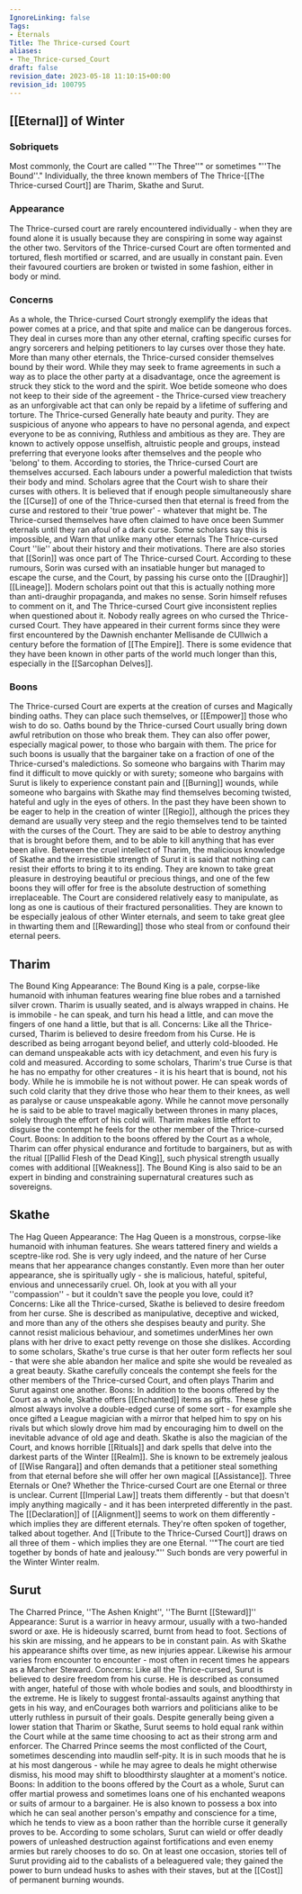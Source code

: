 ```yaml
---
IgnoreLinking: false
Tags:
- Eternals
Title: The Thrice-cursed Court
aliases:
- The_Thrice-cursed_Court
draft: false
revision_date: 2023-05-18 11:10:15+00:00
revision_id: 100795
---
```


## [[Eternal]] of Winter
### Sobriquets
Most commonly, the Court are called "''The Three''" or sometimes "''The Bound''." 
Individually, the three known members of The Thrice-[[The Thrice-cursed Court]] are Tharim, Skathe and Surut.
### Appearance
The Thrice-cursed court are rarely encountered individually - when they are found alone it is usually because they are conspiring in some way against the other two.
Servitors of the Thrice-cursed Court are often tormented and tortured, flesh mortified or scarred, and are usually in constant pain. Even their favoured courtiers are broken or twisted in some fashion, either in body or mind.
### Concerns
As a whole, the Thrice-cursed Court strongly exemplify the ideas that power comes at a price, and that spite and malice can be dangerous forces. They deal in curses more than any other eternal, crafting specific curses for angry sorcerers and helping petitioners to lay curses over those they hate.
More than many other eternals, the Thrice-cursed consider themselves bound by their word. While they may seek to frame agreements in such a way as to place the other party at a disadvantage, once the agreement is struck they stick to the word and the spirit. Woe betide someone who does not keep to their side of the agreement - the Thrice-cursed view treachery as an unforgivable act that can only be repaid by a lifetime of suffering and torture.
The Thrice-cursed Generally hate beauty and purity. They are suspicious of anyone who appears to have no personal agenda, and expect everyone to be as conniving, Ruthless and ambitious as they are. They are known to actively oppose unselfish, altruistic people and groups, instead preferring that everyone looks after themselves and the people who 'belong' to them.
According to stories, the Thrice-cursed Court are themselves accursed. Each labours under a powerful malediction that twists their body and mind. Scholars agree that the Court wish to share their curses with others. It is believed that if enough people simultaneously share the [[Curse]] of one of the Thrice-cursed then that eternal is freed from the curse and restored to their 'true power' - whatever that might be. The Thrice-cursed themselves have often claimed to have once been Summer eternals until they ran afoul of a dark curse. Some scholars say this is impossible, and Warn that unlike many other eternals The Thrice-cursed Court ''lie'' about their history and their motivations.
There are also stories that [[Sorin]] was once part of The Thrice-cursed Court. According to these rumours, Sorin was cursed with an insatiable hunger but managed to escape the curse, and the Court, by passing his curse onto the [[Draughir]] [[Lineage]]. Modern scholars point out that this is actually nothing more than anti-draughir propaganda, and makes no sense. Sorin himself refuses to comment on it, and The Thrice-cursed Court give inconsistent replies when questioned about it.
Nobody really agrees on who cursed the Thrice-cursed Court. They have appeared in their current forms since they were first encountered by the Dawnish enchanter Mellisande de CUllwich a century before the formation of [[The Empire]]. There is some evidence that they have been known in other parts of the world much longer than this, especially in the [[Sarcophan Delves]].
### Boons
The Thrice-cursed Court are experts at the creation of curses and Magically binding oaths. They can place such themselves, or [[Empower]] those who wish to do so. Oaths bound by the Thrice-cursed Court usually bring down awful retribution on those who break them.
They can also offer power, especially magical power, to those who bargain with them. The price for such boons is usually that the bargainer take on a fraction of one of the Thrice-cursed's maledictions. So someone who bargains with Tharim may find it difficult to move quickly or with surety; someone who bargains with Surut is likely to experience constant pain and [[Burning]] wounds, while someone who bargains with Skathe may find themselves becoming twisted, hateful and ugly in the eyes of others.
In the past they have been shown to be eager to help in the creation of winter [[Regio]], although the prices they demand are usually very steep and the regio themselves tend to be tainted with the curses of the Court.
They are said to be able to destroy anything that is brought before them, and to be able to kill anything that has ever been alive. Between the cruel intellect of Tharim, the malicious knowledge of Skathe and the irresistible strength of Surut it is said that nothing can resist their efforts to bring it to its ending. They are known to take great pleasure in destroying beautiful or precious things, and one of the few boons they will offer for free is the absolute destruction of something irreplaceable.
The Court are considered relatively easy to manipulate, as long as one is cautious of their fractured personalities. They are known to be especially jealous of other Winter eternals, and seem to take great glee in thwarting them and [[Rewarding]] those who steal from or confound their eternal peers.
## Tharim
The Bound King
Appearance: The Bound King is a pale, corpse-like humanoid with inhuman features wearing fine blue robes and a tarnished silver crown. Tharim is usually seated, and is always wrapped in chains. He is immobile - he can speak, and turn his head a little, and can move the fingers of one hand a little, but that is all.
Concerns: Like all the Thrice-cursed, Tharim is believed to desire freedom from his Curse. He is described as being arrogant beyond belief, and utterly cold-blooded. He can demand unspeakable acts with icy detachment, and even his fury is cold and measured. According to some scholars, Tharim's true Curse is that he has no empathy for other creatures - it is his heart that is bound, not his body.
While he is immobile he is not without power. He can speak words of such cold clarity that they drive those who hear them to their knees, as well as paralyse or cause unspeakable agony. While he cannot move personally he is said to be able to travel magically between thrones in many places, solely through the effort of his cold will.
Tharim makes little effort to disguise the contempt he feels for the other member of the Thrice-cursed Court.
Boons: In addition to the boons offered by the Court as a whole, Tharim can offer physical endurance and fortitude to bargainers, but as with the ritual [[Pallid Flesh of the Dead King]], such physical strength usually comes with additional [[Weakness]]. The Bound King is also said to be an expert in binding and constraining supernatural creatures such as sovereigns.
## Skathe
The Hag Queen
Appearance: The Hag Queen is a monstrous, corpse-like humanoid with inhuman features. She wears tattered finery and wields a sceptre-like rod. She is very ugly indeed, and the nature of her Curse means that her appearance changes constantly. Even more than her outer appearance, she is spiritually ugly - she is malicious, hateful, spiteful, envious and unnecessarily cruel.
Oh, look at you with all your ''compassion'' - but it couldn't save the people you love, could it?
Concerns: Like all the Thrice-cursed, Skathe is believed to desire freedom from her curse. She is described as manipulative, deceptive and wicked, and more than any of the others she despises beauty and purity. She cannot resist malicious behaviour, and sometimes underMines her own plans with her drive to exact petty revenge on those she dislikes. According to some scholars, Skathe's true curse is that her outer form reflects her soul - that were she able abandon her malice and spite she would be revealed as a great beauty.
Skathe carefully conceals the contempt she feels for the other members of the Thrice-cursed Court, and often plays Tharim and Surut against one another.
Boons: In addition to the boons offered by the Court as a whole, Skathe offers [[Enchanted]] items as gifts. These gifts almost always involve a double-edged curse of some sort - for example she once gifted a League magician with a mirror that helped him to spy on his rivals but which slowly drove him mad by encouraging him to dwell on the inevitable advance of old age and death.
Skathe is also the magician of the Court, and knows horrible [[Rituals]] and dark spells that delve into the darkest parts of the Winter [[Realm]]. She is known to be extremely jealous of [[Wise Rangara]] and often demands that a petitioner steal something from that eternal before she will offer her own magical [[Assistance]].
Three Eternals or One?
Whether the Thrice-cursed Court are one Eternal or three is unclear. Current [[Imperial Law]] treats them differently - but that doesn't imply anything magically - and it has been interpreted differently in the past. The [[Declaration]] of [[Alignment]] seems to work on them differently - which implies they are different eternals. 
They're often spoken of together, talked about together. And [[Tribute to the Thrice-Cursed Court]] draws on all three of them - which implies they are one Eternal. ''"The court are tied together by bonds of hate and jealousy."'' Such bonds are very powerful in the Winter Winter realm. 
## Surut
The Charred Prince, ''The Ashen Knight'', ''The Burnt [[Steward]]''
Appearance: Surut is a warrior in heavy armour, usually with a two-handed sword or axe. He is hideously scarred, burnt from head to foot. Sections of his skin are missing, and he appears to be in constant pain. As with Skathe his appearance shifts over time, as new injuries appear. Likewise his armour varies from encounter to encounter - most often in recent times he appears as a Marcher Steward.
Concerns: Like all the Thrice-cursed, Surut is believed to desire freedom from his curse. He is described as consumed with anger, hateful of those with whole bodies and souls, and bloodthirsty in the extreme. He is likely to suggest frontal-assaults against anything that gets in his way, and enCourages both warriors and politicians alike to be utterly ruthless in pursuit of their goals.
Despite generally being given a lower station that Tharim or Skathe, Surut seems to hold equal rank within the Court while at the same time choosing to act as their strong arm and enforcer. The Charred Prince seems the most conflicted of the Court, sometimes descending into maudlin self-pity. It is in such moods that he is at his most dangerous - while he may agree to deals he might otherwise dismiss, his mood may shift to bloodthirsty slaughter at a moment's notice.
Boons: In addition to the boons offered by the Court as a whole, Surut can offer martial prowess and sometimes loans one of his enchanted weapons or suits of armour to a bargainer. He is also known to possess a box into which he can seal another person's empathy and conscience for a time, which he tends to view as a boon rather than the horrible curse it generally proves to be.
According to some scholars, Surut can wield or offer deadly powers of unleashed destruction against fortifications and even enemy armies but rarely chooses to do so. On at least one occasion, stories tell of Surut providing aid to the cabalists of a beleaguered vale; they gained the power to burn undead husks to ashes with their staves, but at the [[Cost]] of permanent burning wounds.